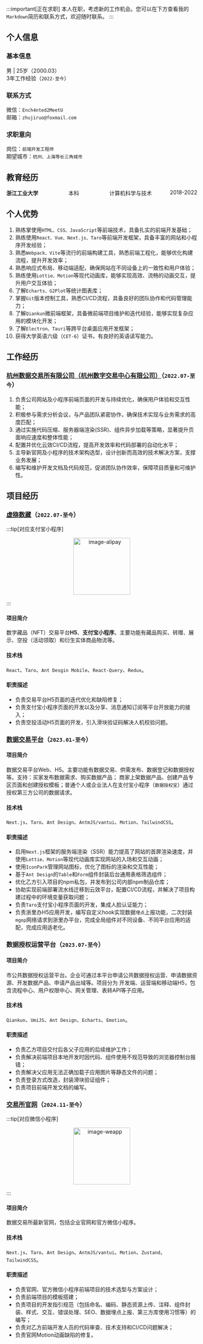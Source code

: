 
:::important[正在求职]
本人在职，考虑新的工作机会。您可以在下方查看我的`Markdown`简历和联系方式，欢迎随时联系。
:::
## 个人信息
### 基本信息
男 | 25岁（2000.03）   <br />  3年工作经验（`2022-至今`）

### 联系方式
微信：`Ench4nted2MeetU` <br /> 邮箱：`zhujiruo@foxmail.com`

### 求职意向
岗位：`前端开发工程师` <br />
期望城市：`杭州、上海等长三角城市`

## 教育经历

<div align="center" style="display:flex;width:100%;">
<span style="font-weight:bold">浙江工业大学</span> 
<span style="margin-left:80px">本科</span> 
<span style="margin-left:80px">计算机科学与技术</span> 
<div align="right" style="flex:1">2018-2022</div>
</div>

## 个人优势

1.  熟练掌使用`HTML、CSS、JavaScript`等前端技术，具备扎实的前端开发基础；
2.  熟练使用`React、Vue、Next.js、Taro`等前端开发框架，具备丰富的网站和小程序开发经验；
3.  熟悉`Webpack、Vite`等流行的前端构建工具，熟悉前端工程化，能够优化构建流程，提升开发效率；
4.  熟悉响应式布局、移动端适配，确保网站在不同设备上的一致性和用户体验；
5.  熟练使用`Lottie、Motion`等现代动画库，能够实现高效、流畅的动画交互，提升用户交互体验；
6.  了解`Echarts、G2Plot`等统计图表库；
7.  掌握`Git`版本控制工具，熟悉CI/CD流程，具备良好的团队协作和代码管理能力；
8. 了解`Qiankun`微前端框架，具备微前端项目维护和迭代经验，能够实现复杂应用的模块化开发；
9. 了解`Electron、Tauri`等跨平台桌面应用开发框架；
10.  获得大学英语六级（`CET-6`）证书，有良好的英语读写能力。



## 工作经历

### [杭州数据交易所有限公司（杭州数字交易中心有限公司）](https://www.hzdex.cn/)（`2022.07-至今`）

1.  负责公司网站及小程序前端页面的开发与持续优化，确保用户体验和交互性能；
2.  积极参与需求分析会议，与产品团队紧密协作，确保技术实现与业务需求的高度匹配；
3.  通过实施代码压缩、服务器端渲染(SSR)、组件异步加载等策略，显著提升页面响应速度和整体性能；
4.  配置并优化云效CI/CD流程，提高开发效率和代码部署的自动化水平；
5. 主导新官网及小程序的技术架构选型，设计创新而高效的技术解决方案，支撑业务发展；
6. 编写和维护开发文档及代码规范，促进团队协作效率，保障项目质量和可维护性。



## 项目经历

### [虚猕数藏](https://h5.showape.com/tradingCenter)（`2022.07-至今`）

:::tip[对应支付宝小程序]
<p align="center">
<img src="/images/image-20250416104905131.png" alt="image-alipay" style="width:150px">
</p>
:::

#### 项目简介

数字藏品（NFT）交易平台**H5**、**支付宝小程序**。主要功能有藏品购买、转赠、展示、空投（活动领取）和衍生实体商品物流等。

#### 技术栈

`React`、`Taro`、`Ant Desgin Mobile`、`React-Query`、`Redux`。

#### 职责描述

- 负责交易平台H5页面的迭代优化和缺陷修复； 
- 负责支付宝小程序页面的开发以及分享、消息通知订阅等平台开放能力的接入；
- 负责空投活动H5页面的开发，引入滑块验证码解决人机校验问题。



### [数据交易平台](https://mall.hzdex.cn/)（`2023.01-至今`）

#### 项目简介

数据交易平台Web、H5。主要功能有数据交易、供需发布、数据登记和数据授权等。支持：买家发布数据需求、购买数据产品； 商家上架数据产品、创建产品专区页面和创建授权模板；普通个人或企业法人在支付宝小程序（`数据授权宝`）通过授权第三方公司的数据请求。

#### 技术栈

`Next.js`、`Taro`、`Ant Design`、`AntmJS/vantui`、`Motion`、`TailwindCSS`。

#### 职责描述

- 启用`Next.js`框架的服务端渲染（SSR）能力提高了网站的首屏渲染速度，并使用`Lottie、Motion`等现代动画库实现网站的入场和交互动画；
- 使用`IconPark`管理网站图标，优化了图标的渲染和交互性能； 
- 基于`Ant Design`的`Table`和`Form`组件封装后台通用表格筛选组件；
- 优化乙方引入项目的npm私包，并发布到公司内部npm制品仓库； 
- 协助实现前端部署流水线迁移到云效平台，配置CI/CD流程，并解决了项目构建过程中的环境变量获取问题； 
- 负责`Taro`支付宝小程序页面的开发，集成人脸认证能力；
- 负责浙里办H5应用开发，编写自定义hook实现数据`埋点`上报功能，二次封装`mgop`网络请求到浙里办平台，完成全局组件对不同设备、不同平台应用的适配，完成应用适老化。

### 数据授权运营平台（`2023.07-至今`）

#### 项目简介

市公共数据授权运营平台。企业可通过本平台申请公共数据授权运营、申请数据资源、开发数据产品、申请产品出域等。项目分为 开发端、运营端和移动端H5，包含流程中心、用户权限中心、网关管理、表转API等子应用。

#### 技术栈

`Qiankun`、`UmiJS`、`Ant Design`、`Echarts`、`Emotion`。

#### 职责描述

- 负责乙方项目交付后各父子应用的后续维护工作； 
- 负责解决前端项目本地开发时因代码、组件使用不规范导致的浏览器控制台报错； 
- 负责解决父应用无法正确加载子应用图片等静态文件的问题； 
- 负责登录方式改造，封装滑块验证组件； 
- 负责项目前端开发文档的编写。



### [交易所官网](https://www.hzdex.cn/)（`2024.11-至今`）

:::tip[对应微信小程序]
<p align="center">
<img src="https://tw.icebreaker.top/img/showcase/6.%E6%9D%AD%E5%B7%9E%E6%95%B0%E6%8D%AE%E4%BA%A4%E6%98%93%E6%89%80/qrcode.jpg" alt="image-weapp" style="width:150px">
</p>
:::

#### 项目简介

数据交易所最新官网，包括企业官网和官方微信小程序。

#### 技术栈

`Next.js`、`Taro`、`Ant Design`、`AntmJS/vantui`、`Motion`、`Zustand`、`TailwindCSS`。

#### 职责描述

- 负责官网、官方微信小程序前端项目的技术选型与方案设计； 
- 负责前端项目的模板搭建； 
- 负责项目的开发指引规范（包括命名、编码、静态资源上传、注释、组件封装、样式、交互、错误处理、SEO、数据埋点上报、第三方库使用习惯等）的编写； 
- 负责对乙方前端开发人员的代码审查、技术支持和CI/CD问题解决； 
- 负责官网Motion动画缺陷的修复。